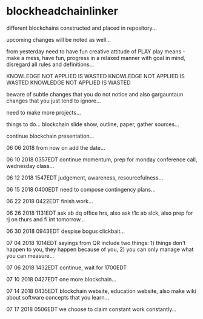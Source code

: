 # blockheadchainlinker

different blockchains constructed and placed in repository...

upcoming changes will be noted as well...

from yesterday need to have fun creative attitude of PLAY
play means - make a mess, have fun, progress in a relaxed manner with goal in mind, disregard all rules and definitions...

KNOWLEDGE NOT APPLIED IS WASTED KNOWLEDGE NOT APPLIED IS WASTED KNOWLEDGE NOT APPLIED IS WASTED

beware of subtle changes that you do not notice and also gargauntaun changes that you just tend to ignore...

need to make more projects...

things to do... blockchain slide show, outline, paper, gather sources...

continue blockchain presentation...

06 06 2018 from now on add the date...

06 10 2018 0357EDT continue momentum, prep for monday conference call, wednesday class...

06 12 2018 1547EDT judgement, awareness, resourcefulness...

06 15 2018 0400EDT need to compose contingency plans...

06 22 2018 0422EDT finish work...

06 26 2018 1131EDT ask ab dq office hrs, also ask t1c ab slck, also prep for rj on thurs and fi int tomorrow...

06 30 2018 0943EDT despise bogus clickbait...

07 04 2018 1014EDT sayings from QR include two things: 1) things don't happen to you, they happen because of you, 2) you can only manage what you can measure...

07 06 2018 1432EDT continue, wait for 1700EDT

07 10 2018 0427EDT one more blockchain...

07 14 2018 0435EDT blockchain website, education website, also make wiki about software concepts that you learn...

07 17 2018 0506EDT we choose to claim constant work constantly...

